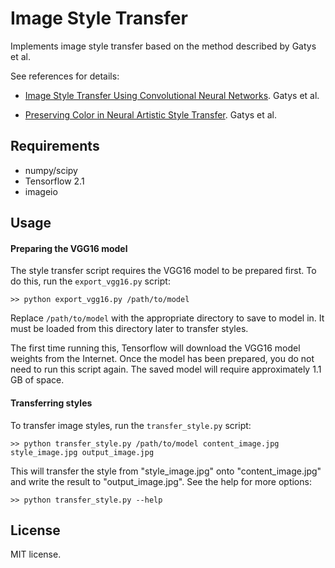 Image Style Transfer
====================

Implements image style transfer based on the method described by Gatys et al.

See references for details:
* [Image Style Transfer Using Convolutional Neural Networks](https://www.cv-foundation.org/openaccess/content_cvpr_2016/papers/Gatys_Image_Style_Transfer_CVPR_2016_paper.pdf).
Gatys et al.

* [Preserving Color in Neural Artistic Style Transfer](https://arxiv.org/pdf/1606.05897.pdf). Gatys et al.


## Requirements
* numpy/scipy
* Tensorflow 2.1
* imageio

## Usage

#### Preparing the VGG16 model

The style transfer script requires the VGG16 model to be prepared first. To do this, run the `export_vgg16.py` script:

    >> python export_vgg16.py /path/to/model

Replace `/path/to/model` with the appropriate directory to save to model in. It must be loaded from this directory
later to transfer styles.

The first time running this, Tensorflow will download the VGG16 model weights from the Internet.
Once the model has been prepared, you do not need to run this script again. The saved model will require approximately
1.1 GB of space.

#### Transferring styles
To transfer image styles, run the `transfer_style.py` script:

    >> python transfer_style.py /path/to/model content_image.jpg style_image.jpg output_image.jpg

This will transfer the style from "style_image.jpg" onto "content_image.jpg" and write the result to "output_image.jpg".
See the help for more options:

    >> python transfer_style.py --help

## License
MIT license.

